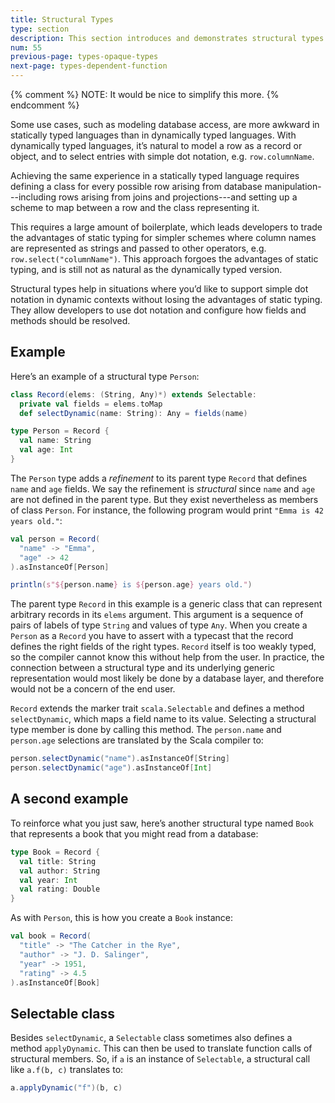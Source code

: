 ```yaml
---
title: Structural Types
type: section
description: This section introduces and demonstrates structural types in Scala 3.
num: 55
previous-page: types-opaque-types
next-page: types-dependent-function
---
```


{% comment %}
NOTE: It would be nice to simplify this more.
{% endcomment %}

Some use cases, such as modeling database access, are more awkward in statically typed languages than in dynamically typed languages.
With dynamically typed languages, it’s natural to model a row as a record or object, and to select entries with simple dot notation, e.g. `row.columnName`.

Achieving the same experience in a statically typed language requires defining a class for every possible row arising from database manipulation---including rows arising from joins and projections---and setting up a scheme to map between a row and the class representing it.

This requires a large amount of boilerplate, which leads developers to trade the advantages of static typing for simpler schemes where column names are represented as strings and passed to other operators, e.g. `row.select("columnName")`.
This approach forgoes the advantages of static typing, and is still not as natural as the dynamically typed version.

Structural types help in situations where you’d like to support simple dot notation in dynamic contexts without losing the advantages of static typing.
They allow developers to use dot notation and configure how fields and methods should be resolved.

## Example

Here’s an example of a structural type `Person`:

```scala
class Record(elems: (String, Any)*) extends Selectable:
  private val fields = elems.toMap
  def selectDynamic(name: String): Any = fields(name)

type Person = Record {
  val name: String
  val age: Int
}
```

The `Person` type adds a _refinement_ to its parent type `Record` that defines `name` and `age` fields.
We say the refinement is _structural_ since  `name` and `age` are not defined in the parent type.
But they exist nevertheless as members of class `Person`.
For instance, the following program would print `"Emma is 42 years old."`:

```scala
val person = Record(
  "name" -> "Emma",
  "age" -> 42
).asInstanceOf[Person]

println(s"${person.name} is ${person.age} years old.")
```

The parent type `Record` in this example is a generic class that can represent arbitrary records in its `elems` argument.
This argument is a sequence of pairs of labels of type `String` and values of type `Any`.
When you create a `Person` as a `Record` you have to assert with a typecast that the record defines the right fields of the right types.
`Record` itself is too weakly typed, so the compiler cannot know this without help from the user.
In practice, the connection between a structural type and its underlying generic representation would most likely be done by a database layer, and therefore would not be a concern of the end user.

`Record` extends the marker trait `scala.Selectable` and defines a method `selectDynamic`, which maps a field name to its value.
Selecting a structural type member is done by calling this method.
The `person.name` and `person.age` selections are translated by the Scala compiler to:

```scala
person.selectDynamic("name").asInstanceOf[String]
person.selectDynamic("age").asInstanceOf[Int]
```

## A second example

To reinforce what you just saw, here’s another structural type named `Book` that represents a book that you might read from a database:

```scala
type Book = Record {
  val title: String
  val author: String
  val year: Int
  val rating: Double
}
```

As with `Person`, this is how you create a `Book` instance:

```scala
val book = Record(
  "title" -> "The Catcher in the Rye",
  "author" -> "J. D. Salinger",
  "year" -> 1951,
  "rating" -> 4.5
).asInstanceOf[Book]
```

## Selectable class

Besides `selectDynamic`, a `Selectable` class sometimes also defines a method `applyDynamic`.
This can then be used to translate function calls of structural members.
So, if `a` is an instance of `Selectable`, a structural call like `a.f(b, c)` translates to:

```scala
a.applyDynamic("f")(b, c)
```

